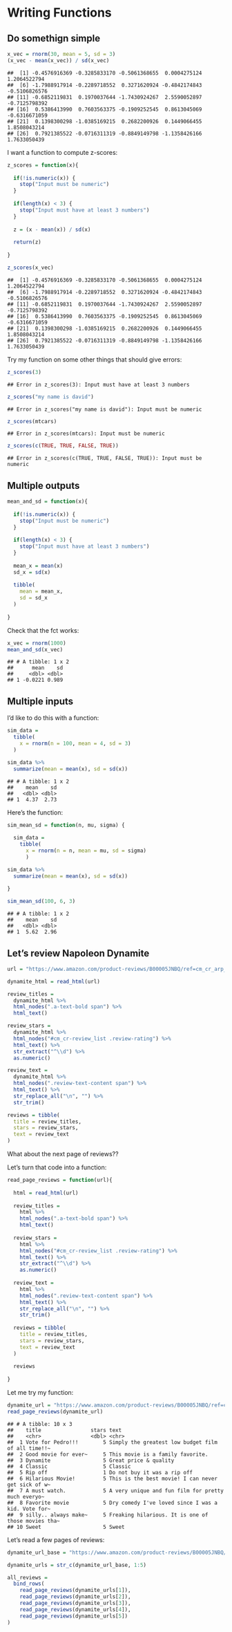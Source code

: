 Writing Functions
================

## Do somethign simple

``` r
x_vec = rnorm(30, mean = 5, sd = 3)
(x_vec - mean(x_vec)) / sd(x_vec)
```

    ##  [1] -0.4576916369 -0.3285833170 -0.5061368655  0.0004275124  1.2064522794
    ##  [6] -1.7988917914 -0.2289718552  0.3271620924 -0.4842174843 -0.5106826576
    ## [11] -0.6852119831  0.1970037644 -1.7430924267  2.5590052897 -0.7125798392
    ## [16]  0.5386413990  0.7603563375 -0.1909252545  0.8613045069 -0.6316671059
    ## [21]  0.1398300298 -1.0385169215  0.2682200926  0.1449066455  1.8508043214
    ## [26]  0.7921385522 -0.0716311319 -0.8849149798 -1.1358426166  1.7633050439

I want a function to compute z-scores:

``` r
z_scores = function(x){
  
  if(!is.numeric(x)) {
    stop("Input must be numeric")
  }
  
  if(length(x) < 3) {
    stop("Input must have at least 3 numbers")
  }
  
  z = (x - mean(x)) / sd(x)
  
  return(z)
  
}

z_scores(x_vec)
```

    ##  [1] -0.4576916369 -0.3285833170 -0.5061368655  0.0004275124  1.2064522794
    ##  [6] -1.7988917914 -0.2289718552  0.3271620924 -0.4842174843 -0.5106826576
    ## [11] -0.6852119831  0.1970037644 -1.7430924267  2.5590052897 -0.7125798392
    ## [16]  0.5386413990  0.7603563375 -0.1909252545  0.8613045069 -0.6316671059
    ## [21]  0.1398300298 -1.0385169215  0.2682200926  0.1449066455  1.8508043214
    ## [26]  0.7921385522 -0.0716311319 -0.8849149798 -1.1358426166  1.7633050439

Try my function on some other things that should give errors:

``` r
z_scores(3)
```

    ## Error in z_scores(3): Input must have at least 3 numbers

``` r
z_scores("my name is david")
```

    ## Error in z_scores("my name is david"): Input must be numeric

``` r
z_scores(mtcars)
```

    ## Error in z_scores(mtcars): Input must be numeric

``` r
z_scores(c(TRUE, TRUE, FALSE, TRUE))
```

    ## Error in z_scores(c(TRUE, TRUE, FALSE, TRUE)): Input must be numeric

## Multiple outputs

``` r
mean_and_sd = function(x){
  
  if(!is.numeric(x)) {
    stop("Input must be numeric")
  }
  
  if(length(x) < 3) {
    stop("Input must have at least 3 numbers")
  }
  
  mean_x = mean(x)
  sd_x = sd(x)
  
  tibble(
    mean = mean_x,
    sd = sd_x
  )
  
}
```

Check that the fct works:

``` r
x_vec = rnorm(1000)
mean_and_sd(x_vec)
```

    ## # A tibble: 1 x 2
    ##      mean    sd
    ##     <dbl> <dbl>
    ## 1 -0.0221 0.989

## Multiple inputs

I’d like to do this with a function:

``` r
sim_data = 
  tibble(
    x = rnorm(n = 100, mean = 4, sd = 3)
  )

sim_data %>% 
  summarize(mean = mean(x), sd = sd(x))
```

    ## # A tibble: 1 x 2
    ##    mean    sd
    ##   <dbl> <dbl>
    ## 1  4.37  2.73

Here’s the function:

``` r
sim_mean_sd = function(n, mu, sigma) {
  
  sim_data = 
    tibble(
      x = rnorm(n = n, mean = mu, sd = sigma)
      )

sim_data %>% 
  summarize(mean = mean(x), sd = sd(x))
  
}

sim_mean_sd(100, 6, 3)
```

    ## # A tibble: 1 x 2
    ##    mean    sd
    ##   <dbl> <dbl>
    ## 1  5.62  2.96

## Let’s review Napoleon Dynamite

``` r
url = "https://www.amazon.com/product-reviews/B00005JNBQ/ref=cm_cr_arp_d_viewopt_rvwer?ie=UTF8&reviewerType=avp_only_reviews&sortBy=recent&pageNumber=1"

dynamite_html = read_html(url)

review_titles = 
  dynamite_html %>%
  html_nodes(".a-text-bold span") %>%
  html_text()

review_stars = 
  dynamite_html %>%
  html_nodes("#cm_cr-review_list .review-rating") %>%
  html_text() %>%
  str_extract("^\\d") %>%
  as.numeric()

review_text = 
  dynamite_html %>%
  html_nodes(".review-text-content span") %>%
  html_text() %>% 
  str_replace_all("\n", "") %>% 
  str_trim()

reviews = tibble(
  title = review_titles,
  stars = review_stars,
  text = review_text
)
```

What about the next page of reviews??

Let’s turn that code into a function:

``` r
read_page_reviews = function(url){
  
  html = read_html(url)
  
  review_titles = 
    html %>%
    html_nodes(".a-text-bold span") %>%
    html_text()
  
  review_stars = 
    html %>%
    html_nodes("#cm_cr-review_list .review-rating") %>%
    html_text() %>%
    str_extract("^\\d") %>%
    as.numeric()
  
  review_text = 
    html %>%
    html_nodes(".review-text-content span") %>%
    html_text() %>% 
    str_replace_all("\n", "") %>% 
    str_trim()
  
  reviews = tibble(
    title = review_titles,
    stars = review_stars,
    text = review_text
  )
  
  reviews
  
}
```

Let me try my function:

``` r
dynamite_url = "https://www.amazon.com/product-reviews/B00005JNBQ/ref=cm_cr_arp_d_viewopt_rvwer?ie=UTF8&reviewerType=avp_only_reviews&sortBy=recent&pageNumber=5"
read_page_reviews(dynamite_url)
```

    ## # A tibble: 10 x 3
    ##    title                stars text                                              
    ##    <chr>                <dbl> <chr>                                             
    ##  1 Vote for Pedro!!!        5 Simply the greatest low budget film of all time!!~
    ##  2 Good movie for ever~     5 This movie is a family favorite.                  
    ##  3 Dynamite                 5 Great price & quality                             
    ##  4 Classic                  5 Classic                                           
    ##  5 Rip off                  1 Do not buy it was a rip off                       
    ##  6 Hilarious Movie!         5 This is the best movie! I can never get sick of w~
    ##  7 A must watch.            5 A very unique and fun film for pretty much everyo~
    ##  8 Favorite movie           5 Dry comedy I've loved since I was a kid. Vote for~
    ##  9 silly.. always make~     5 Freaking hilarious. It is one of those movies tha~
    ## 10 Sweet                    5 Sweet

Let’s read a few pages of reviews:

``` r
dynamite_url_base = "https://www.amazon.com/product-reviews/B00005JNBQ/ref=cm_cr_arp_d_viewopt_rvwer?ie=UTF8&reviewerType=avp_only_reviews&sortBy=recent&pageNumber="

dynamite_urls = str_c(dynamite_url_base, 1:5)

all_reviews = 
  bind_rows(
    read_page_reviews(dynamite_urls[1]),
    read_page_reviews(dynamite_urls[2]),
    read_page_reviews(dynamite_urls[3]),
    read_page_reviews(dynamite_urls[4]),
    read_page_reviews(dynamite_urls[5])
)
```
